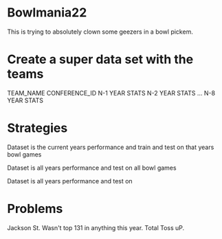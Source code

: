 # Bowlmania22
This is trying to absolutely clown some geezers in a bowl pickem. 

# Create a super data set with the teams

TEAM_NAME CONFERENCE_ID  N-1 YEAR STATS N-2 YEAR STATS ... N-8 YEAR STATS 

# Strategies
Dataset is the current years performance and train and test on that years bowl games

Dataset is all years performance and test on all bowl games

Dataset is all years performance and test on 

# Problems
Jackson St. Wasn't top 131 in anything this year. Total Toss uP. 